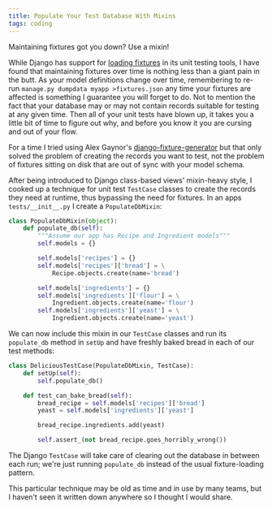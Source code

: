 ```yaml
---
title: Populate Your Test Database With Mixins
tags: coding
---
```


Maintaining fixtures got you down? Use a mixin!

<!-- more -->

While Django has support for [loading
fixtures](https://docs.djangoproject.com/en/1.6/topics/testing/tools/#fixture-loading)
in its unit testing tools, I have found that maintaining fixtures over time is
nothing less than a giant pain in the butt. As your model definitions change
over time, remembering to re-run `manage.py dumpdata myapp >fixtures.json` any
time your fixtures are affected is something I guarantee you will forget to do.
Not to mention the fact that your database may or may not contain records
suitable for testing at any given time. Then all of your unit tests have blown
up, it takes you a little bit of time to figure out why, and before you know it
you are cursing and out of your flow.

For a time I tried using Alex Gaynor's
[django-fixture-generator](https://github.com/alex/django-fixture-generator)
but that only solved the problem of creating the records you want to test, not
the problem of fixtures sitting on disk that are out of sync with your model
schema.

After being introduced to Django class-based views' mixin-heavy style, I cooked
up a technique for unit test `TestCase` classes to create the records they need
at runtime, thus bypassing the need for fixtures. In an apps
`tests/__init__.py` I create a `PopulateDbMixin`:

```python
class PopulateDbMixin(object):
    def populate_db(self):
        """Assume our app has Recipe and Ingredient models"""
        self.models = {}

        self.models['recipes'] = {}
        self.models['recipes']['bread'] = \
            Recipe.objects.create(name='bread')

        self.models['ingredients'] = {}
        self.models['ingredients']['flour'] = \
            Ingredient.objects.create(name='flour')
        self.models['ingredients']['yeast'] = \
            Ingredient.objects.create(name='yeast')
```
        
We can now include this mixin in our `TestCase` classes and run its
`populate_db` method in `setUp` and have freshly baked bread in each of our
test methods:

```python
class DeliciousTestCase(PopulateDbMixin, TestCase):
    def setUp(self):
        self.populate_db()

    def test_can_bake_bread(self):
        bread_recipe = self.models['recipes']['bread']
        yeast = self.models['ingredients']['yeast']

        bread_recipe.ingredients.add(yeast)

        self.assert_(not bread_recipe.goes_horribly_wrong())
```

The Django `TestCase` will take care of clearing out the database in between
each run; we're just running `populate_db` instead of the usual fixture-loading
pattern.

This particular technique may be old as time and in use by many teams, but I
haven't seen it written down anywhere so I thought I would share.
